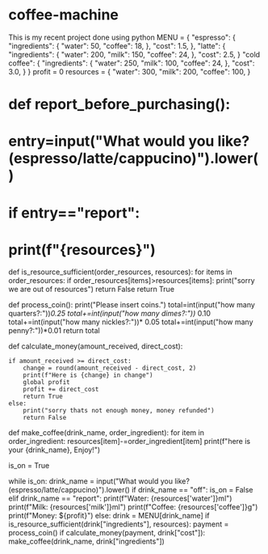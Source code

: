 # coffee-machine
This is my recent project done using python
MENU = {
    "espresso": {
        "ingredients": {
            "water": 50,
            "coffee": 18,
        },
        "cost": 1.5,
    },
    "latte": {
        "ingredients": {
            "water": 200,
            "milk": 150,
            "coffee": 24,
        },
        "cost": 2.5,
    }
    "cold coffee": {
        "ingredients": {
            "water": 250,
            "milk": 100,
            "coffee": 24,
        },
        "cost": 3.0,
    }
}
profit = 0
resources = {
    "water": 300,
    "milk": 200,
    "coffee": 100,
}


# def report_before_purchasing():
#     entry=input("What would you like? (espresso/latte/cappucino)").lower()
#     if entry=="report":
#         print(f"{resources}")

def is_resource_sufficient(order_resources, resources):
    for items in order_resources:
        if order_resources[items]>resources[items]:
            print("sorry we are out of resources")
            return False
        return True

def process_coin():
    print("Please insert coins.")
    total=int(input("how many quarters?:"))*0.25
    total+=int(input("how many dimes?:"))* 0.10
    total+=int(input("how many nickles?:"))* 0.05
    total+=int(input("how many penny?:"))*0.01
    return total

def calculate_money(amount_received, direct_cost):

    if amount_received >= direct_cost:
        change = round(amount_received - direct_cost, 2)
        print(f"Here is {change} in change")
        global profit
        profit += direct_cost
        return True
    else:
        print("sorry thats not enough money, money refunded")
        return False

def make_coffee(drink_name, order_ingredient):
    for item in order_ingredient:
        resources[item]-=order_ingredient[item]
        print(f"here is your {drink_name}, Enjoy!")

is_on = True

while is_on:
    drink_name = input("What would you like? (espresso/latte/cappucino)").lower()
    if drink_name == "off":
        is_on = False
    elif drink_name == "report":
        print(f"Water: {resources['water']}ml")
        print(f"Milk: {resources['milk']}ml")
        print(f"Coffee: {resources['coffee']}g")
        print(f"Money: ${profit}")
    else:
        drink = MENU[drink_name]
        if is_resource_sufficient(drink["ingredients"], resources):
            payment = process_coin()
            if calculate_money(payment, drink["cost"]):
                make_coffee(drink_name, drink["ingredients"])

